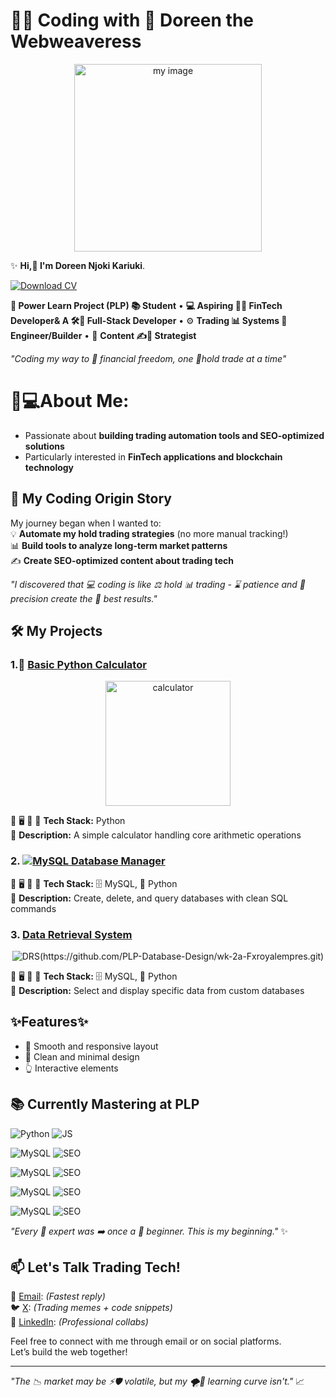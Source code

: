 #  👩‍💻 **Coding with 💎 Doreen the Webweaveress**

<p align="center">
 <img src="https://imgur.com/Rs8pd9J.jpg" width="300" alt="my image">
</p>

✨ **Hi,👋 I'm Doreen Njoki Kariuki**.

[![Download
CV](https://img.shields.io/badge/Downloads%20CV-Click%20Here-blue?style=for-the-badge&logo=google-drive)](https://docs.google.com/document/d/1ABqF5Be4lYl-nvT_7aqJJKgcdfpGuEm0/edit?usp=sharing&ouid=113588659179115205125&rtpof=true&sd=true)


**🌱 Power Learn Project (PLP) 📚 Student** • **💻 Aspiring 🏦🤖 FinTech Developer& A 🛠️🔄 Full-Stack Developer** • ⚙️ **Trading 📊 Systems 🤖Engineer/Builder** • 📢 **Content ✍️🎯 Strategist**
 
*"Coding my way to 🤑 financial freedom, one 💎hold trade at a time"*

# 👩💻About Me:
- Passionate about **building trading automation tools and SEO-optimized solutions**
- Particularly interested in **FinTech applications and blockchain technology**


## 🚀 My Coding Origin Story
My journey began when I wanted to:  
💡 **Automate my hold trading strategies** (no more manual tracking!)  
📊 **Build tools to analyze long-term market patterns**  
✍️ **Create SEO-optimized content about trading tech**  

*"I discovered that 💻 coding is like ⚖️ hold 📊 trading - ⌛ patience and 🎯 precision create the  💎 best results."*


## 🛠️ My Projects

### 1.🐍 [Basic Python Calculator](https://github.com/Fxroyalempres/basic-calculator.git)
<p align="center">
<img src="https://imgur.com/HwQpx5F.jpg" alt= calculator image width="200px">
</p>


🔹 🖥️ 🛒 🧩 **Tech Stack:** Python  
🔹 **Description:** A simple calculator handling core arithmetic operations  

### 2. [![MySQL Database Manager](https://img.shields.io/badge/🗃️_MySQL_Database_Manager-005C84?style=for-the-badge&logo=mysql&logoColor=white)](https://github.com/PLP-Database-Design/wk-1-Fxroyalempres.git)

🔹  🖥️ 🛒 🧩 **Tech Stack:** 🗄️ MySQL, 🐍 Python  
🔹 **Description:** Create, delete, and query databases with clean SQL commands  

### 3. [Data Retrieval System](https://github.com/PLP-Database-Design/wk-2a-Fxroyalempres.git)


<p align="center">
<img src="https://img.shields.io/badge/Data Retrieval System-4479A1?style=flat&logo=mysql&logoColor=white" alt="DRS">(https://github.com/PLP-Database-Design/wk-2a-Fxroyalempres.git)


🔹  🖥️ 🛒 🧩 **Tech Stack:** 🗄️ MySQL, 🐍 Python  
🔹 **Description:** Select and display specific data from custom databases  



## ✨Features✨
- 🔄 Smooth and responsive layout
- 🎨 Clean and minimal design
- 👆 Interactive elements


## 📚 Currently Mastering at PLP
<img src="https://img.shields.io/badge/Python-3776AB?style=flat&logo=python&logoColor=white" alt="Python"> <img src="https://img.shields.io/badge/JavaScript-F7DF1E?style=flat&logo=javascript&logoColor=black" alt="JS">  

<img src="https://img.shields.io/badge/MySQL-4479A1?style=flat&logo=mysql&logoColor=white" alt="MySQL"> <img src="https://img.shields.io/badge/Flutterwave-0F9D58?style=flat&logo=google&logoColor=white" alt="SEO">

<img src="https://img.shields.io/badge/Next.js-4479A1?style=flat&logo=mysql&logoColor=white" alt="MySQL"> <img src="https://img.shields.io/badge/SEO-0F9D58?style=flat&logo=google&logoColor=white" alt="SEO">

<img src="https://img.shields.io/badge/TradingView ApI-4479A1?style=flat&logo=mysql&logoColor=white" alt="MySQL"> <img src="https://img.shields.io/badge/html-0F9D58?style=flat&logo=google&logoColor=white" alt="SEO">

<img src="https://img.shields.io/badge/SEO Optimization-4479A1?style=flat&logo=mysql&logoColor=white" alt="MySQL"> <img src="https://img.shields.io/badge/Css-0F9D58?style=flat&logo=google&logoColor=white" alt="SEO">


*"Every 👑 expert was ➡️ once a 👶 beginner. This is my beginning."* ✨


## 📫 Let's Talk Trading Tech!
📧 [Email](doreenjoki98@gmail.com): *(Fastest reply)*  
🐦 [X](https://x.com/FxRoyalempress): *(Trading memes + code snippets)*  
🔗 [LinkedIn](https://www.linkedin.com/in/voice-of-reason-njoki-93412021b/): *(Professional collabs)*  


Feel free to connect with me through email or on social platforms.  
Let’s build the web together!

---


*"The 📉 market may be ⚡🛡️ volatile, but my 🌪️🧠 learning curve isn't."* 📈



